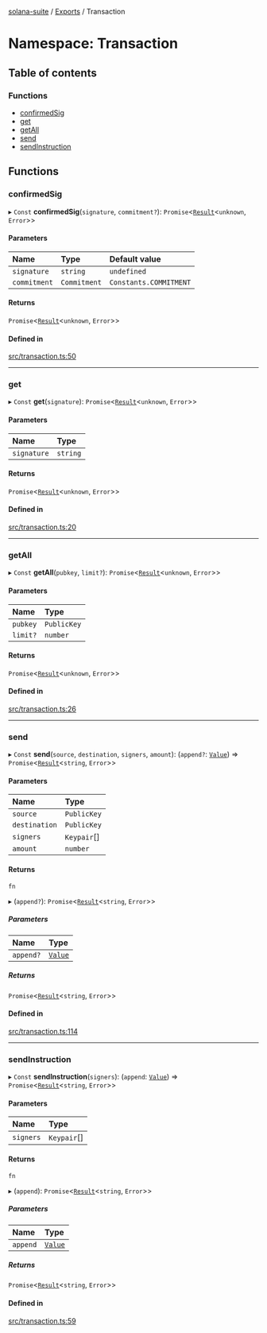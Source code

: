 [solana-suite](../README.md) / [Exports](../modules.md) / Transaction

# Namespace: Transaction

## Table of contents

### Functions

- [confirmedSig](Transaction.md#confirmedsig)
- [get](Transaction.md#get)
- [getAll](Transaction.md#getall)
- [send](Transaction.md#send)
- [sendInstruction](Transaction.md#sendinstruction)

## Functions

### confirmedSig

▸ `Const` **confirmedSig**(`signature`, `commitment?`): `Promise`<[`Result`](../modules.md#result)<`unknown`, `Error`\>\>

#### Parameters

| Name | Type | Default value |
| :------ | :------ | :------ |
| `signature` | `string` | `undefined` |
| `commitment` | `Commitment` | `Constants.COMMITMENT` |

#### Returns

`Promise`<[`Result`](../modules.md#result)<`unknown`, `Error`\>\>

#### Defined in

[src/transaction.ts:50](https://github.com/fukaoi/solana-suite/blob/f1947cd/src/transaction.ts#L50)

___

### get

▸ `Const` **get**(`signature`): `Promise`<[`Result`](../modules.md#result)<`unknown`, `Error`\>\>

#### Parameters

| Name | Type |
| :------ | :------ |
| `signature` | `string` |

#### Returns

`Promise`<[`Result`](../modules.md#result)<`unknown`, `Error`\>\>

#### Defined in

[src/transaction.ts:20](https://github.com/fukaoi/solana-suite/blob/f1947cd/src/transaction.ts#L20)

___

### getAll

▸ `Const` **getAll**(`pubkey`, `limit?`): `Promise`<[`Result`](../modules.md#result)<`unknown`, `Error`\>\>

#### Parameters

| Name | Type |
| :------ | :------ |
| `pubkey` | `PublicKey` |
| `limit?` | `number` |

#### Returns

`Promise`<[`Result`](../modules.md#result)<`unknown`, `Error`\>\>

#### Defined in

[src/transaction.ts:26](https://github.com/fukaoi/solana-suite/blob/f1947cd/src/transaction.ts#L26)

___

### send

▸ `Const` **send**(`source`, `destination`, `signers`, `amount`): (`append?`: [`Value`](../interfaces/Append.Value.md)) => `Promise`<[`Result`](../modules.md#result)<`string`, `Error`\>\>

#### Parameters

| Name | Type |
| :------ | :------ |
| `source` | `PublicKey` |
| `destination` | `PublicKey` |
| `signers` | `Keypair`[] |
| `amount` | `number` |

#### Returns

`fn`

▸ (`append?`): `Promise`<[`Result`](../modules.md#result)<`string`, `Error`\>\>

##### Parameters

| Name | Type |
| :------ | :------ |
| `append?` | [`Value`](../interfaces/Append.Value.md) |

##### Returns

`Promise`<[`Result`](../modules.md#result)<`string`, `Error`\>\>

#### Defined in

[src/transaction.ts:114](https://github.com/fukaoi/solana-suite/blob/f1947cd/src/transaction.ts#L114)

___

### sendInstruction

▸ `Const` **sendInstruction**(`signers`): (`append`: [`Value`](../interfaces/Append.Value.md)) => `Promise`<[`Result`](../modules.md#result)<`string`, `Error`\>\>

#### Parameters

| Name | Type |
| :------ | :------ |
| `signers` | `Keypair`[] |

#### Returns

`fn`

▸ (`append`): `Promise`<[`Result`](../modules.md#result)<`string`, `Error`\>\>

##### Parameters

| Name | Type |
| :------ | :------ |
| `append` | [`Value`](../interfaces/Append.Value.md) |

##### Returns

`Promise`<[`Result`](../modules.md#result)<`string`, `Error`\>\>

#### Defined in

[src/transaction.ts:59](https://github.com/fukaoi/solana-suite/blob/f1947cd/src/transaction.ts#L59)
